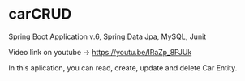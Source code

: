 # carCRUD
Spring Boot Application v.6, Spring Data Jpa, MySQL, Junit

Video link on youtube -> https://youtu.be/IRaZp_8PJUk

In this aplication, you can read, create, update and delete Car Entity.
